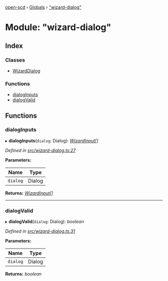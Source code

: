 [open-scd](../README.md) › [Globals](../globals.md) › ["wizard-dialog"](_wizard_dialog_.md)

# Module: "wizard-dialog"

## Index

### Classes

* [WizardDialog](../classes/_wizard_dialog_.wizarddialog.md)

### Functions

* [dialogInputs](_wizard_dialog_.md#dialoginputs)
* [dialogValid](_wizard_dialog_.md#dialogvalid)

## Functions

###  dialogInputs

▸ **dialogInputs**(`dialog`: Dialog): *[WizardInput](_foundation_.md#wizardinput)[]*

*Defined in [src/wizard-dialog.ts:27](https://github.com/openscd/open-scd/blob/0307dca/src/wizard-dialog.ts#L27)*

**Parameters:**

Name | Type |
------ | ------ |
`dialog` | Dialog |

**Returns:** *[WizardInput](_foundation_.md#wizardinput)[]*

___

###  dialogValid

▸ **dialogValid**(`dialog`: Dialog): *boolean*

*Defined in [src/wizard-dialog.ts:31](https://github.com/openscd/open-scd/blob/0307dca/src/wizard-dialog.ts#L31)*

**Parameters:**

Name | Type |
------ | ------ |
`dialog` | Dialog |

**Returns:** *boolean*
